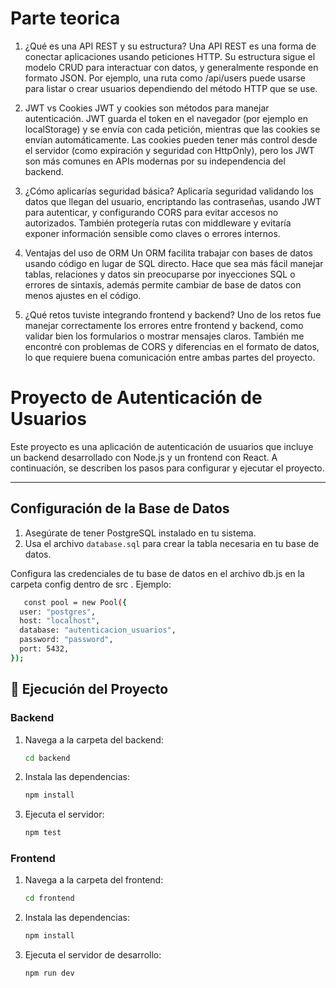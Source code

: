 # Parte teorica
1. ¿Qué es una API REST y su estructura?
Una API REST es una forma de conectar aplicaciones usando peticiones HTTP. Su estructura sigue el modelo CRUD para interactuar con datos, y generalmente responde en formato JSON. Por ejemplo, una ruta como /api/users puede usarse para listar o crear usuarios dependiendo del método HTTP que se use.

2. JWT vs Cookies
JWT y cookies son métodos para manejar autenticación. JWT guarda el token en el navegador (por ejemplo en localStorage) y se envía con cada petición, mientras que las cookies se envían automáticamente. Las cookies pueden tener más control desde el servidor (como expiración y seguridad con HttpOnly), pero los JWT son más comunes en APIs modernas por su independencia del backend.

3. ¿Cómo aplicarías seguridad básica?
Aplicaría seguridad validando los datos que llegan del usuario, encriptando las contraseñas, usando JWT para autenticar, y configurando CORS para evitar accesos no autorizados. También protegería rutas con middleware y evitaría exponer información sensible como claves o errores internos.

4. Ventajas del uso de ORM
Un ORM facilita trabajar con bases de datos usando código en lugar de SQL directo. Hace que sea más fácil manejar tablas, relaciones y datos sin preocuparse por inyecciones SQL o errores de sintaxis, además permite cambiar de base de datos con menos ajustes en el código.

5. ¿Qué retos tuviste integrando frontend y backend?
Uno de los retos fue manejar correctamente los errores entre frontend y backend, como validar bien los formularios o mostrar mensajes claros. También me encontré con problemas de CORS y diferencias en el formato de datos, lo que requiere buena comunicación entre ambas partes del proyecto.

# Proyecto de Autenticación de Usuarios

Este proyecto es una aplicación de autenticación de usuarios que incluye un backend desarrollado con Node.js y un frontend con React. A continuación, se describen los pasos para configurar y ejecutar el proyecto.

---

## Configuración de la Base de Datos

1. Asegúrate de tener PostgreSQL instalado en tu sistema.
2. Usa el archivo `database.sql` para crear la tabla necesaria en tu base de datos. 

Configura las credenciales de tu base de datos en el archivo db.js en la carpeta config dentro de src . Ejemplo:

```bash
   const pool = new Pool({
  user: "postgres",
  host: "localhost",
  database: "autenticacion_usuarios",
  password: "password",
  port: 5432,
});
   ```
## 🚀 Ejecución del Proyecto

### Backend

1. Navega a la carpeta del backend:
   ```bash
   cd backend
   ```

2. Instala las dependencias:
   ```bash
   npm install
   ```

3. Ejecuta el servidor:
   ```bash
   npm test
   ```

### Frontend

1. Navega a la carpeta del frontend:
   ```bash
   cd frontend
   ```

2. Instala las dependencias:
   ```bash
   npm install
   ```

3. Ejecuta el servidor de desarrollo:
   ```bash
   npm run dev
   ```
